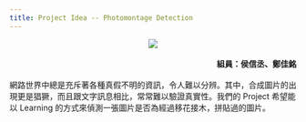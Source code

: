 ```yaml
---
title: Project Idea -- Photomontage Detection
---
```

<div style="text-align: center">
	<img src="{{ "/img/Forrest_Gump_and_JFK.jpg" | prepend: site.baseurl | replace: '//', '/' }}">
</div>
<br />
<div style="text-align: right"><b>組員：侯信丞、鄭佳銘</b></div>
<br />
網路世界中總是充斥著各種真假不明的資訊，令人難以分辨。其中，合成圖片的出現更是猖獗，而且跟文字訊息相比，常常難以驗證真實性。我們的 Project 希望能以 Learning 的方式來偵測一張圖片是否為經過移花接木，拼貼過的圖片。